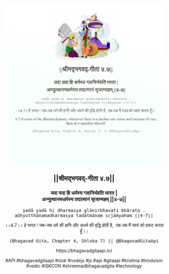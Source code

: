 <img src="../../asset/BG_4_7.png"/>
<center><h2>||श्रीमद्‍भगवद्‍-गीता ४.७||</h2>
<h3>यदा यदा हि धर्मस्य ग्लानिर्भवति भारत |<br/>अभ्युत्थानमधर्मस्य तदात्मानं सृजाम्यहम् ||४-७||</h3>
<pre>yadā yadā hi dharmasya glānirbhavati bhārata .<br/>abhyutthānamadharmasya tadātmānaṃ sṛjāmyaham ||4-7||</pre>
<p>।।4.7।। हे भारत ! जब-जब धर्म की हानि और अधर्म की वृद्धि होती है,  तब-तब मैं स्वयं को प्रकट करता हूँ।।</p>
<pre>(Bhagavad Gita, Chapter 4, Shloka 7) || @BhagavadGitaApi</pre><p>https://bhagavadgitaapi.in/</p><p>#API #bhagavadgitaapi #slok #nodejs #js #api #gitaapi #krishna #hinduism #vedic #ISKCON #shreemadbhagavadgita #technology</p></center>